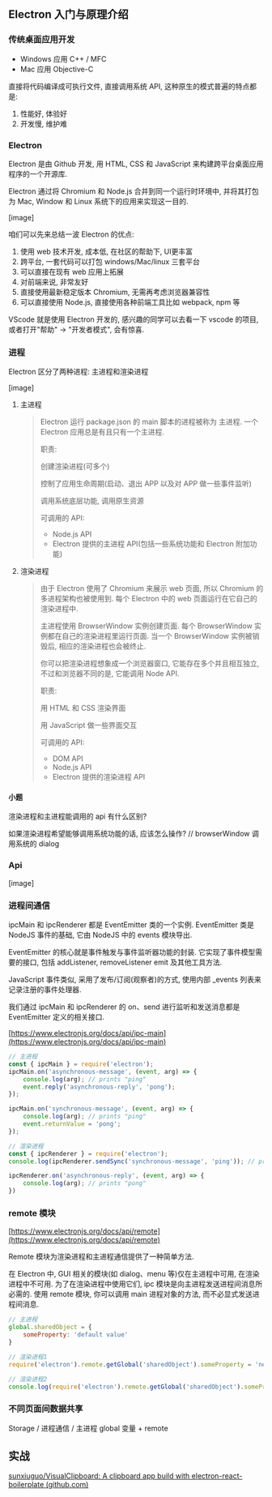 ## Electron 入门与原理介绍

### 传统桌面应用开发

- Windows 应用 C++ / MFC
- Mac 应用 Objective-C

直接将代码编译成可执行文件, 直接调用系统 API, 这种原生的模式普遍的特点都是:

1. 性能好, 体验好
2. 开发慢, 维护难

### Electron

Electron 是由 Github 开发, 用 HTML, CSS 和 JavaScript 来构建跨平台桌面应用程序的一个开源库.

Electron 通过将 Chromium 和 Node.js 合并到同一个运行时环境中, 并将其打包为 Mac, Window 和 Linux 系统下的应用来实现这一目的.

[image]

咱们可以先来总结一波 Electron 的优点:

1. 使用 web 技术开发, 成本低, 在社区的帮助下, UI更丰富
2. 跨平台, 一套代码可以打包 windows/Mac/linux 三套平台
3. 可以直接在现有 web 应用上拓展
4. 对前端来说, 非常友好
5. 直接使用最新稳定版本 Chromium, 无需再考虑浏览器兼容性
6. 可以直接使用 Node.js, 直接使用各种前端工具比如 webpack, npm 等

VScode 就是使用 Electron 开发的, 感兴趣的同学可以去看一下 vscode 的项目, 或者打开"帮助" -> "开发者模式", 会有惊喜.

### 进程

Electron 区分了两种进程: 主进程和渲染进程

[image]

1. 主进程

   > Electron 运行 package.json 的 main 脚本的进程被称为 主进程. 一个 Electron 应用总是有且只有一个主进程.
   >
   > 职责:
   >
   > 创建渲染进程(可多个)
   >
   > 控制了应用生命周期(启动、退出 APP 以及对 APP 做一些事件监听)
   >
   > 调用系统底层功能, 调用原生资源
   >
   > 可调用的 API:
   >
   > - Node.js API
   > - Electron 提供的主进程 API(包括一些系统功能和 Electron 附加功能)

2. 渲染进程

   > 由于 Electron 使用了 Chromium 来展示 web 页面, 所以 Chromium 的多进程架构也被使用到. 每个 Electron 中的 web 页面运行在它自己的渲染进程中.
   >
   > 主进程使用 BrowserWindow 实例创建页面. 每个 BrowserWindow 实例都在自己的渲染进程里运行页面. 当一个 BrowserWindow 实例被销毁后, 相应的渲染进程也会被终止.
   >
   > 你可以把渲染进程想象成一个浏览器窗口, 它能存在多个并且相互独立, 不过和浏览器不同的是, 它能调用 Node API.
   >
   > 职责:
   >
   > 用 HTML 和 CSS 渲染界面
   >
   > 用 JavaScript 做一些界面交互
   >
   > 可调用的 API:
   >
   > - DOM API
   > - Node.js API
   > - Electron 提供的渲染进程 API

#### 小题

渲染进程和主进程能调用的 api 有什么区别?

如果渲染进程希望能够调用系统功能的话, 应该怎么操作? // browserWindow 调用系统的 dialog

### Api

[image]

### 进程间通信

ipcMain 和 ipcRenderer 都是 EventEmitter 类的一个实例. EventEmitter 类是 NodeJS 事件的基础, 它由 NodeJS 中的 events 模块导出.

EventEmitter 的核心就是事件触发与事件监听器功能的封装. 它实现了事件模型需要的接口, 包括 addListener, removeListener emit 及其他工具方法.

JavaScript 事件类似, 采用了发布/订阅(观察者)的方式, 使用内部 _events 列表来记录注册的事件处理器.

我们通过 ipcMain 和 ipcRenderer 的 on、send 进行监听和发送消息都是 EventEmitter 定义的相关接口.

[https://www.electronjs.org/docs/api/ipc-main](https://www.electronjs.org/docs/api/ipc-main)

```js
// 主进程
const { ipcMain } = require('electron');
ipcMain.on('asynchronous-message', (event, arg) => {
    console.log(arg); // prints "ping"
    event.reply('asynchronous-reply', 'pong');
});

ipcMain.on('synchronous-message', (event, arg) => {
    console.log(arg); // prints "ping"
    event.returnValue = 'pong';
});

// 渲染进程
const { ipcRenderer } = require('electron');
console.log(ipcRenderer.sendSync('synchronous-message', 'ping')); // prints "pong"

ipcRenderer.on('asynchronous-reply', (event, arg) => {
    console.log(arg); // prints "pong"
})
```

### remote 模块

[https://www.electronjs.org/docs/api/remote](https://www.electronjs.org/docs/api/remote)

Remote 模块为渲染进程和主进程通信提供了一种简单方法.

在 Electron 中, GUI 相关的模块(如 dialog、menu 等)仅在主进程中可用, 在渲染进程中不可用. 为了在渲染进程中使用它们, ipc 模块是向主进程发送进程间消息所必需的. 使用 remote 模块, 你可以调用 main 进程对象的方法, 而不必显式发送进程间消息.

```js
// 主进程
global.sharedObject = {
    someProperty: 'default value'
}

// 渲染进程1
require('electron').remote.getGlobal('sharedObject').someProperty = 'new value';

// 渲染进程2
console.log(require('electron').remote.getGlobal('sharedObject').someProperty); // new value
```

### 不同页面间数据共享

Storage / 进程通信 / 主进程 global 变量 + remote

## 实战

[sunxiuguo/VisualClipboard: A clipboard app build with electron-react-boilerplate (github.com)](https://github.com/sunxiuguo/VisualClipboard)

